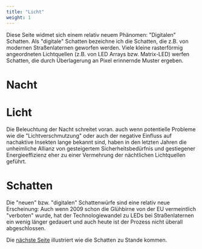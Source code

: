 ```yaml
---
title: "Licht"
weight: 1
---
```


Diese Seite widmet sich einem relativ neuem Phänomen: "Digitalen" Schatten.
Als "digitale" Schatten bezeichne ich die Schatten, die z.B. von modernen Straßenlaternen geworfen werden. Viele kleine rasterförmig angeordneten Lichtquellen (z.B. von LED Arrays bzw. Matrix-LED) werfen Schatten, die durch Überlagerung an Pixel erinnernde Muster ergeben.

# Nacht

# Licht

Die Beleuchtung der Nacht schreitet voran. auch wenn potentielle Probleme wie die "Lichtverschmutzung" oder auch der negative Einfluss auf nachaktive Insekten lange bekannt sind, haben in den letzten Jahren die unheimliche Allianz von gesteigertem Sicherheitsbedürfnis und gestiegener Energieeffizienz eher zu einer Vermehrung der nächtlichen Lichtquellen geführt.

# Schatten

Die "neuen" bzw. "digitalen" Schattenwürfe sind eine relativ neue Erscheinung: Auch wenn 2009 schon die Glühbirne von der EU vermeintlich "verboten" wurde, hat der Technologiewandel zu LEDs bei Straßenlaternen ein wenig länger gedauert und auch heute ist der Prozess nicht überall abgeschlossen.

Die [nächste Seite](#phenomenon) illustriert wie die Schatten zu Stande kommen.
